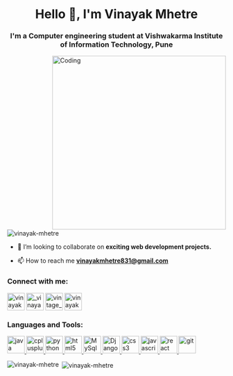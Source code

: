 <h1 align="center">Hello 👋, I'm Vinayak Mhetre</h1>
<h3 align="center">I'm a Computer engineering student at Vishwakarma Institute of Information Technology, Pune</h3>
<img align="right" alt="Coding" width="400" src="https://cdn.dribbble.com/users/1162077/screenshots/3848914/programmer.gif">
<p align="left"> <img src="https://komarev.com/ghpvc/?username=vinayak-mhetre&label=Profile%20views&color=0e75b6&style=flat" alt="vinayak-mhetre" /> </p>

- 👯 I’m looking to collaborate on **exciting web development projects.**

- 📫 How to reach me **vinayakmhetre831@gmail.com**

<h3 align="left">Connect with me:</h3>
<p align="left">
<a href="https://linkedin.com/in/vinayak mhetre" target="blank"><img align="center" src="https://upload.wikimedia.org/wikipedia/commons/thumb/c/ca/LinkedIn_logo_initials.png/800px-LinkedIn_logo_initials.png" alt="vinayak mhetre" height="40" width="40" /></a>
<a href="https://instagram.com/_vinayak_mhetre" target="blank"><img align="center" src="https://upload.wikimedia.org/wikipedia/commons/thumb/e/e7/Instagram_logo_2016.svg/768px-Instagram_logo_2016.svg.png" alt="_vinayak_mhetre" height="40" width="40" /></a>
<a href="https://www.codechef.com/users/vintage_3112" target="blank"><img align="center" src="https://play-lh.googleusercontent.com/S6jZCYEg6IITdHCCOd_1CnOBmzhoC_FL8oMyunTr64o9kxtV_CUYeTgx8epLS2lPmS8=w240-h480-rw" alt="vintage_3112" height="40" width="40" /></a>
<a href="https://www.hackerrank.com/vinayak_21910172" target="blank"><img align="center" src="https://upload.wikimedia.org/wikipedia/commons/thumb/4/40/HackerRank_Icon-1000px.png/800px-HackerRank_Icon-1000px.png" alt="vinayak_21910172" height="40" width="40" /></a>
</p>

<h3 align="left">Languages and Tools:</h3>
<p align="left"> 
<a href="https://www.java.com" target="_blank" rel="noreferrer"> <img src="https://brandslogos.com/wp-content/uploads/images/large/java-logo-1.png" alt="java" width="40" height="40"/> </a> 
<a href="https://www.w3schools.com/cpp/" target="_blank" rel="noreferrer"> <img src="https://upload.wikimedia.org/wikipedia/commons/thumb/1/18/ISO_C%2B%2B_Logo.svg/1822px-ISO_C%2B%2B_Logo.svg.png" alt="cplusplus" width="40" height="40"/> </a>
<a href="https://www.python.org" target="_blank" rel="noreferrer"> <img src="https://upload.wikimedia.org/wikipedia/commons/thumb/c/c3/Python-logo-notext.svg/1869px-Python-logo-notext.svg.png" alt="python" width="40" height="40"/> </a> 
<a href="https://www.w3.org/html/" target="_blank" rel="noreferrer"> <img src="https://upload.wikimedia.org/wikipedia/commons/thumb/6/61/HTML5_logo_and_wordmark.svg/512px-HTML5_logo_and_wordmark.svg.png?20170517184425" alt="html5" width="40" height="40"/> </a>
<a href="https://www.w3schools.com/mysql/default.asp" target="_blank" rel="noreferrer"> <img src="https://download.logo.wine/logo/MySQL/MySQL-Logo.wine.png" alt="MySql" width="40" height="40"/> </a>
<a href="https://www.w3schools.com/django/index.php" target="_blank" rel="noreferrer"> <img src="https://1000marcas.net/wp-content/uploads/2021/06/Django-Logo.png" alt="Django" width="40" height="40"/> </a>
<a href="https://www.w3schools.com/css/" target="_blank" rel="noreferrer"> <img src="https://upload.wikimedia.org/wikipedia/commons/thumb/d/d5/CSS3_logo_and_wordmark.svg/1452px-CSS3_logo_and_wordmark.svg.png" alt="css3" width="40" height="40"/> </a> 
<a href="https://developer.mozilla.org/en-US/docs/Web/JavaScript" target="_blank" rel="noreferrer"> <img src="https://upload.wikimedia.org/wikipedia/commons/6/6a/JavaScript-logo.png" alt="javascript" width="40" height="40"/> </a>
<a href="https://reactjs.org/" target="_blank" rel="noreferrer"> <img src="https://upload.wikimedia.org/wikipedia/commons/thumb/a/a7/React-icon.svg/2300px-React-icon.svg.png" alt="react" width="40" height="40"/> </a> 
<a href="https://git-scm.com/" target="_blank" rel="noreferrer"> <img src="https://git-scm.com/images/logos/downloads/Git-Icon-1788C.png" alt="git" width="40" height="40"/> </a> 


 

</p>

<p><img align="left" src="https://github-readme-stats.vercel.app/api/top-langs?username=vinayak-mhetre&show_icons=true&locale=en&layout=compact" alt="vinayak-mhetre" /></p>

<p>&nbsp;<img align="center" src="https://github-readme-stats.vercel.app/api?username=vinayak-mhetre&show_icons=true&locale=en" alt="vinayak-mhetre" /></p>

